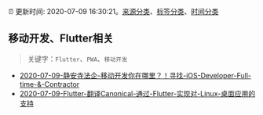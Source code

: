 :alarm_clock: 更新时间: 2020-07-09 16:30:21。[来源分类](../README.md)、[标签分类](../TAGS.md)、[时间分类](../TIMELINE.md)

## 移动开发、Flutter相关


> 关键字：`Flutter`、`PWA`、`移动开发`



- [2020-07-09-静安寺法企-移动开发你在哪里？！寻找-iOS-Developer-Full-time-&-Contractor](https://www.v2ex.com/t/688590) 
- [2020-07-09-Flutter-翻译Canonical-通过-Flutter-实现对-Linux-桌面应用的支持](https://www.v2ex.com/t/688588) 